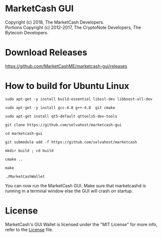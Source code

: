 # MarketCash GUI

Copyright (c) 2018, The MarketCash Developers.   
Portions Copyright (c) 2012-2017, The CryptoNote Developers, The Bytecoin Developers.

# Download Releases
https://github.com/MarketCashME/marketcash-gui/releases


# How to build for Ubuntu Linux

```sudo apt-get -y install build-essential libssl-dev libboost-all-dev```

```sudo apt-get -y install gcc-4.8 g++-4.8  git cmake```

```sudo apt-get install qt5-default qttools5-dev-tools```


```git clone https://github.com/selvahost/marketcash-gui```

```cd marketcash-gui```

```git submodule add -f https://github.com/selvahost/marketcash```

```mkdir build ; cd build```

```cmake ..```

```make```

```./MarketCashWallet```


You can now run the MarketCash GUI. Make sure that marketcashd is running in a terminal window else the GUI will crash on startup.

# License

MarketCash's GUI Wallet is licensed under the "MIT License" for more info, refer to the [License](LICENSE) file.
